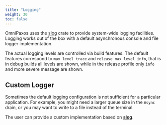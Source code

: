 ```yaml
---
title: "Logging"
weight: 30
toc: false
---
```


OmniPaxos uses the [slog](https://crates.io/crates/slog) crate to provide system-wide logging facilities. Logging works out of the box with a default asynchronous console and file logger implementation.

The actual logging levels are controlled via build features. The default features correspond to `max_level_trace` and `release_max_level_info`, that is in debug builds all levels are shown, while in the release profile only `info` and more severe message are shown.

## Custom Logger

Sometimes the default logging configuration is not sufficient for a particular application. For example, you might need a larger queue size in the `Async` drain, or you may want to write to a file instead of the terminal.

The user can provide a custom implementation based on [**slog**](https://crates.io/crates/slog).